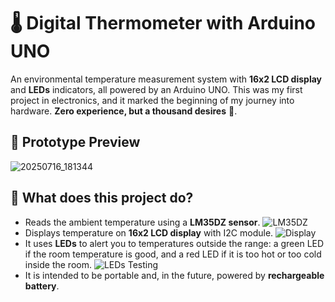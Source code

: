 # 🌡️ Digital Thermometer with Arduino UNO

An environmental temperature measurement system with **16x2 LCD display** and **LEDs** indicators, all powered by an Arduino UNO.
This was my first project in electronics, and it marked the beginning of my journey into hardware.
**Zero experience, but a thousand desires** 🚀.

## 📸 Prototype Preview

![20250716_181344](https://github.com/user-attachments/assets/be82a18a-bdde-48db-a4b9-88b9b9359a53)

## 🔧 What does this project do?

- Reads the ambient temperature using a **LM35DZ sensor**.
  ![LM35DZ](https://github.com/user-attachments/assets/7ffa30e3-41ff-4e75-8da9-e4e4d72a0941)
- Displays temperature on **16x2 LCD display** with I2C module.
  ![Display](https://github.com/user-attachments/assets/52ad8500-adb1-4746-98d7-10b0e4fb25cf)
- It uses **LEDs** to alert you to temperatures outside the range: a green LED if the room temperature is good, and a red LED if it is too hot or too cold inside the room.
  ![LEDs Testing](https://github.com/user-attachments/assets/6ddd5f66-4a27-431b-8e5e-96f7f37df247)
- It is intended to be portable and, in the future, powered by **rechargeable battery**.
